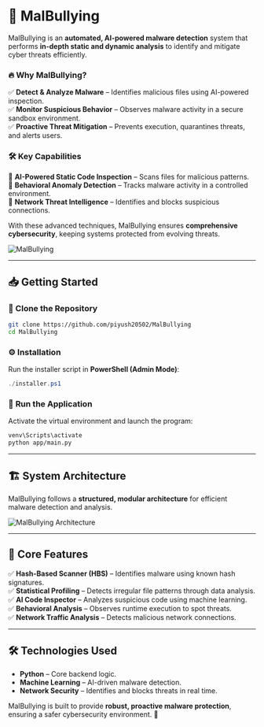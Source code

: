 # 🚀 **MalBullying**  

MalBullying is an **automated, AI-powered malware detection** system that performs **in-depth static and dynamic analysis** to identify and mitigate cyber threats efficiently.  

### 🔥 Why MalBullying?  
✅ **Detect & Analyze Malware** – Identifies malicious files using AI-powered inspection.  
✅ **Monitor Suspicious Behavior** – Observes malware activity in a secure sandbox environment.  
✅ **Proactive Threat Mitigation** – Prevents execution, quarantines threats, and alerts users.  

### 🛠️ **Key Capabilities**  
🔹 **AI-Powered Static Code Inspection** – Scans files for malicious patterns.  
🔹 **Behavioral Anomaly Detection** – Tracks malware activity in a controlled environment.  
🔹 **Network Threat Intelligence** – Identifies and blocks suspicious connections.  

With these advanced techniques, MalBullying ensures **comprehensive cybersecurity**, keeping systems protected from evolving threats.  

![MalBullying](https://github.com/user-attachments/assets/6399e842-842f-486a-a9ab-47fe3b497d38)  

---

## 📥 **Getting Started**  

### 🔹 Clone the Repository  
```sh
git clone https://github.com/piyush20502/MalBullying
cd MalBullying
```

### ⚙️ **Installation**  
Run the installer script in **PowerShell (Admin Mode)**:  
```powershell
./installer.ps1
```

### 🚀 **Run the Application**  
Activate the virtual environment and launch the program:  
```sh
venv\Scripts\activate
python app/main.py
```

---

## 🏗️ **System Architecture**  
MalBullying follows a **structured, modular architecture** for efficient malware detection and analysis.  

![MalBullying Architecture](https://github.com/user-attachments/assets/a4605c6a-c1e4-42e4-af78-b94e03e273eb)  

---

## 📌 **Core Features**  
✅ **Hash-Based Scanner (HBS)** – Identifies malware using known hash signatures.  
✅ **Statistical Profiling** – Detects irregular file patterns through data analysis.  
✅ **AI Code Inspector** – Analyzes suspicious code using machine learning.  
✅ **Behavioral Analysis** – Observes runtime execution to spot threats.  
✅ **Network Traffic Analysis** – Detects malicious network connections.  

---

## 🛠️ **Technologies Used**  
- **Python** – Core backend logic.  
- **Machine Learning** – AI-driven malware detection.  
- **Network Security** – Identifies and blocks threats in real time.  

MalBullying is built to provide **robust, proactive malware protection**, ensuring a safer cybersecurity environment. 🚀  
